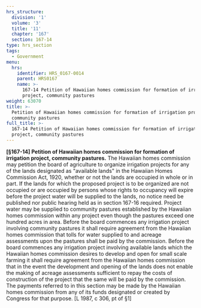```yaml
---
hrs_structure:
  division: '1'
  volume: '3'
  title: '11'
  chapter: '167'
  section: 167-14
type: hrs_section
tags:
  - Government
menu:
  hrs:
    identifier: HRS_0167-0014
    parent: HRS0167
    name: >-
      167-14 Petition of Hawaiian homes commission for formation of irrigation
      project, community pastures
weight: 63070
title: >-
  Petition of Hawaiian homes commission for formation of irrigation project,
  community pastures
full_title: >-
  167-14 Petition of Hawaiian homes commission for formation of irrigation
  project, community pastures
---
```

**[§167-14] Petition of Hawaiian homes commission for formation of irrigation project, community pastures.** The Hawaiian homes commission may petition the board of agriculture to organize irrigation projects for any of the lands designated as "available lands" in the Hawaiian Homes Commission Act, 1920, whether or not the lands are occupied in whole or in part. If the lands for which the proposed project is to be organized are not occupied or are occupied by persons whose rights to occupancy will expire before the project water will be supplied to the lands, no notice need be published nor public hearing held as in section 167-16 required. Project water may be supplied to community pastures established by the Hawaiian homes commission within any project even though the pastures exceed one hundred acres in area. Before the board commences any irrigation project involving community pastures it shall require agreement from the Hawaiian homes commission that tolls for water supplied to and acreage assessments upon the pastures shall be paid by the commission. Before the board commences any irrigation project involving available lands which the Hawaiian homes commission desires to develop and open for small scale farming it shall require agreement from the Hawaiian homes commission that in the event the development and opening of the lands does not enable the making of acreage assessments sufficient to repay the costs of construction of the project that the same will be paid by the commission. The payments referred to in this section may be made by the Hawaiian homes commission from any of its funds designated or created by Congress for that purpose. [L 1987, c 306, pt of §1]